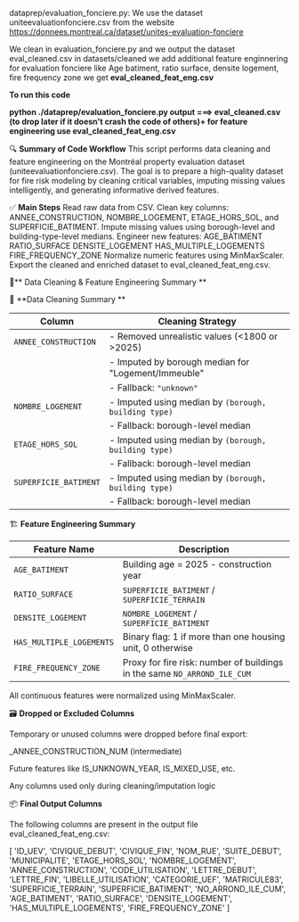 dataprep/evaluation_fonciere.py:  We use the dataset uniteevaluationfonciere.csv from the website https://donnees.montreal.ca/dataset/unites-evaluation-fonciere 

We clean in evaluation_fonciere.py and we output the dataset eval_cleaned.csv in datasets/cleaned we add additional feature enginnering for evaluation fonciere like Age batiment, ratio surface, densite logement, fire frequency zone we get **eval_cleaned_feat_eng.csv**


**To run this code**

 **python ./dataprep/evaluation_fonciere.py 
output ===> eval_cleaned.csv (to drop later if it doesn't crash the code of others)+ for feature engineering use eval_cleaned_feat_eng.csv**

🔍 **Summary of Code Workflow** 
This script performs data cleaning and feature engineering on the Montréal property evaluation dataset (uniteevaluationfonciere.csv). The goal is to prepare a high-quality dataset for fire risk modeling by cleaning critical variables, imputing missing values intelligently, and generating informative derived features.

✅ **Main Steps** 
Read raw data from CSV. Clean key columns: ANNEE_CONSTRUCTION, NOMBRE_LOGEMENT, ETAGE_HORS_SOL, and SUPERFICIE_BATIMENT. Impute missing values using borough-level and building-type-level medians. Engineer new features: AGE_BATIMENT RATIO_SURFACE DENSITE_LOGEMENT HAS_MULTIPLE_LOGEMENTS FIRE_FREQUENCY_ZONE Normalize numeric features using MinMaxScaler. Export the cleaned and enriched dataset to eval_cleaned_feat_eng.csv. 

🧹** Data Cleaning & Feature Engineering Summary **

📌 **Data Cleaning Summary **

| Column                | Cleaning Strategy                                                                 |
|-----------------------|------------------------------------------------------------------------------------|
| `ANNEE_CONSTRUCTION`  | - Removed unrealistic values (<1800 or >2025)  |
|                       |  - Imputed by borough median for "Logement/Immeuble"  |
|                       |    - Fallback: `"unknown"`                            |
| `NOMBRE_LOGEMENT`     | - Imputed using median by `(borough, building type)`  |
|                        |   - Fallback: borough-level median |
| `ETAGE_HORS_SOL`      | - Imputed using median by `(borough, building type)`  |
|                       |    - Fallback: borough-level median |
| `SUPERFICIE_BATIMENT` | - Imputed using median by `(borough, building type)`  |
|                       |    - Fallback: borough-level median |


🏗️ **Feature Engineering Summary**
 

| Feature Name             | Description                                                                 |
|--------------------------|-----------------------------------------------------------------------------|
| `AGE_BATIMENT`           | Building age = 2025 - construction year                                      |
| `RATIO_SURFACE`          | `SUPERFICIE_BATIMENT` / `SUPERFICIE_TERRAIN`                                 |
| `DENSITE_LOGEMENT`       | `NOMBRE_LOGEMENT` / `SUPERFICIE_BATIMENT`                                    |
| `HAS_MULTIPLE_LOGEMENTS` | Binary flag: 1 if more than one housing unit, 0 otherwise                    |
| `FIRE_FREQUENCY_ZONE`    | Proxy for fire risk: number of buildings in the same `NO_ARROND_ILE_CUM`     |

 
 All continuous features were normalized using MinMaxScaler.


🗃️ **Dropped or Excluded Columns**

 Temporary or unused columns were dropped before final export:

_ANNEE_CONSTRUCTION_NUM (intermediate)

Future features like IS_UNKNOWN_YEAR, IS_MIXED_USE, etc.

Any columns used only during cleaning/imputation logic


 📦 **Final Output Columns**
 
  The following columns are present in the output file eval_cleaned_feat_eng.csv:


 [ 'ID_UEV', 'CIVIQUE_DEBUT', 'CIVIQUE_FIN', 'NOM_RUE', 'SUITE_DEBUT', 'MUNICIPALITE', 'ETAGE_HORS_SOL', 'NOMBRE_LOGEMENT', 'ANNEE_CONSTRUCTION', 'CODE_UTILISATION', 'LETTRE_DEBUT', 'LETTRE_FIN', 'LIBELLE_UTILISATION', 'CATEGORIE_UEF', 'MATRICULE83', 'SUPERFICIE_TERRAIN', 'SUPERFICIE_BATIMENT', 'NO_ARROND_ILE_CUM', 'AGE_BATIMENT', 'RATIO_SURFACE', 'DENSITE_LOGEMENT', 'HAS_MULTIPLE_LOGEMENTS', 'FIRE_FREQUENCY_ZONE' ]

